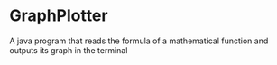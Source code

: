 # GraphPlotter
A java program that reads the formula of a mathematical function and outputs its graph in the terminal
